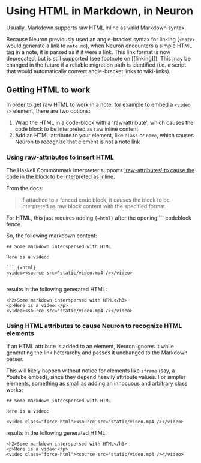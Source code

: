 # Using HTML in Markdown, in Neuron

Usually, Markdown supports raw HTML inline as valid Markdown syntax.

Because Neuron previously used an angle-bracket syntax for linking (`<note>` would generate a link to `note.md`), when Neuron encounters a simple HTML tag in a note, it is parsed as if it were a link. This link format is now deprecated, but is still supported (see footnote on [[linking]]).
This may be changed in the future if a reliable migration path is identified (i.e. a script that would automatically convert angle-bracket links to wiki-links).

## Getting HTML to work

In order to get raw HTML to work in a note, for example to embed a `<video />` element, there are two options:

1. Wrap the HTML in a code-block with a 'raw-attribute', which causes the code block to be interpreted as raw inline content
2. Add an HTML attribute to your element, like `class` or `name`, which causes Neuron to recognize that element is not a note link

### Using raw-attributes to insert HTML

The Haskell Commonmark interpreter supports ['raw-attributes' to cause the code in the block to be interpreted as inline](https://github.com/jgm/commonmark-hs/blob/master/commonmark-extensions/test/raw_attribute.md).

From the docs:

> If attached to a fenced code block, it causes the block to be interpreted as raw block content with the specified format.

For HTML, this just requires adding `{=html}` after the opening ``` codeblock fence.

So, the following markdown content:

```````````````````````````````` example
## Some markdown interspersed with HTML

Here is a video:

``` {=html}
<video><source src='static/video.mp4 /></video>
```
````````````````````````````````

results in the following generated HTML:

```````````````````````````````` example
<h2>Some markdown interspersed with HTML</h3>
<p>Here is a video:</p>
<video><source src='static/video.mp4 /></video>
````````````````````````````````

### Using HTML attributes to cause Neuron to recognize HTML elements

If an HTML attribute is added to an element, Neuron ignores it while generating the link heterarchy and passes it unchanged to the Markdown parser.

This will likely happen without notice for elements like `iframe` (say, a Youtube embed), since they depend heavily attribute values. For simpler elements, something as small as adding an innocuous and arbitrary class works:


```````````````````````````````` example
## Some markdown interspersed with HTML

Here is a video:

<video class="force-html"><source src='static/video.mp4 /></video>

````````````````````````````````

results in the following generated HTML:

```````````````````````````````` example
<h2>Some markdown interspersed with HTML</h3>
<p>Here is a video:</p>
<video class="force-html"><source src='static/video.mp4 /></video>

